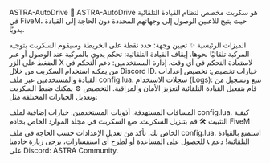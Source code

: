 ASTRA-AutoDrive 🚗
ASTRA-AutoDrive هو سكربت مخصص لنظام القيادة التلقائية في FiveM، حيث يتيح للاعبين الوصول إلى وجهاتهم المحددة دون الحاجة إلى القيادة يدويًا.

الميزات الرئيسية ✨
تعيين وجهة: حدد نقطة على الخريطة وسيقوم السكربت بتوجيه المركبة تلقائيًا نحوها.
إيقاف القيادة التلقائية: تحكم يدوي بالمركبة عند الوصول أو عبر الضغط على الزر X لاستعادة التحكم في أي وقت.
إدارة المستخدمين: دعم التحكم في من يمكنه استخدام السكربت من خلال Discord ID.
خيارات تخصيص: تخصيص إعدادات القيادة والمستخدمين عبر ملف config.lua.
سجلات الاستخدام (Logs): تتبع وتسجيل من قام بتفعيل القيادة التلقائية لتعزيز الأمان والمراقبة.
التخصيص ⚙️
يمكنك ضبط السكربت وتعديل الخيارات المختلفة مثل:

المسافات المستهدفة.
أذونات المستخدمين.
خيارات إضافية لملف config.lua.
كيفية التثبيت 🛠️
قم بتنزيل السكربت.
ضع السكربت في مجلد الموارد الخاص بخادم FiveM الخاص بك.
تأكد من تعديل الإعدادات حسب الحاجة في ملف config.lua.
استمتع بالقيادة التلقائية!
دعم 📞
للحصول على المساعدة أو لطرح أي استفسارات، يرجى زيارة خادمنا على Discord: ASTRA Community.
